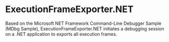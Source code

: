 # ExecutionFrameExporter.NET

Based on the Microsoft NET Framework Command-Line Debugger Sample (MDbg Sample), ExecutionFrameExporter.NET initiates a debugging session on a .NET application to exports all execution frames.